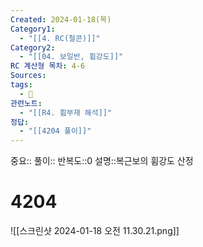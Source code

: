 ```yaml
---
Created: 2024-01-18(목)
Category1:
  - "[[4. RC(철콘)]]"
Category2:
  - "[[04. 보일반, 휨강도]]"
RC 계산형 목차: 4-6
Sources: 
tags:
  - 🧮
관련노트:
  - "[[R4. 휨부재 해석]]"
정답:
  - "[[4204 풀이]]"
---
```

중요::
풀이::
반복도::0
설명::복근보의 휨강도 산정

#  4204

![[스크린샷 2024-01-18 오전 11.30.21.png]]